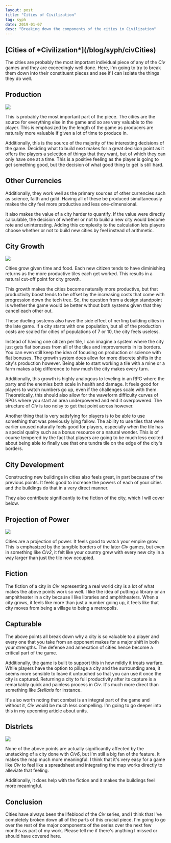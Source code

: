 ```yaml
---
layout: post
title: "Cities of Civilization"
tag: syph
date: 2019-01-07
desc: "Breaking down the components of the cities in Civilization"
---
```

<h2>[Cities of *Civilization*](/blog/syph/civCities)</h2>

The cities are probably the most important individual piece of any of the *Civ* games and they are exceedingly well done. Here, I'm going to try to break them down into their constituent pieces and see if I can isolate the things they do well.

## Production
<img src="/blogImages/civCity1.png">

This is probably the most important part of the piece. The cities are the source for everything else in the game and so are very valuable to the player. This is emphasized by the length of the game as producers are naturally more valuable if given a lot of time to produce in.


Additionally, this is the source of the majority of the interesting decisions of the game. Deciding what to build next makes for a great decision point as it offers the players a selection of things that they want, but of which they can only have one at a time. This is a positive feeling as the player is going to get something good, but the decision of what good thing to get is still hard.

## Other Currencies

Additionally, they work well as the primary sources of other currencies such as science, faith and gold. Having all of these be produced simultaneously makes the city feel more productive and less one-dimensional.


It also makes the value of a city harder to quantify. If the value were directly calculable, the decision of whether or not to build a new city would become rote and uninteresting. Adding this complexity to the calculation lets players choose whether or not to build new cities by feel instead of arithmetic.

## City Growth
<img src="/blogImages/civ6_water.jpg">

Cities grow given time and food. Each new citizen tends to have diminishing returns as the more productive tiles each get worked. This results in a natural cut-off point for city growth.


This growth makes the cities become naturally more productive, but that productivity boost tends to be offset by the increasing costs that come with progression down the tech tree. So, the question from a design standpoint is whether the game would be better without both systems given that they cancel each other out.


These dueling systems also have the side effect of nerfing building cities in the late game. If a city starts with one population, but all of the production costs are scaled for cities of populations of 7 or 10, the city feels useless.


Instead of having one citizen per tile, I can imagine a system where the city just gets flat bonuses from all of the tiles and improvements in its borders. You can even still keep the idea of focusing on production or science with flat bonuses. The growth system does allow for more discrete shifts in the city's production however. Being able to start working a tile with a mine or a farm makes a big difference to how much the city makes every turn.


Additionally, this growth is highly analogous to leveling in an RPG where the party and the enemies both scale in health and damage. It feels good for players to watch numbers go up, even if the challenges scale with them. Theoretically, this should also allow for the waveform difficulty curves of RPGs where you start an area underpowered and end it overpowered. The structure of *Civ* is too noisy to get that point across however.


Another thing that is very satisfying for players is to be able to use something that was previously lying fallow. The ability to use tiles that were earlier unused naturally feels good for players, especially when the tile has a special quality such as a bonus resource or a natural wonder. This is of course tempered by the fact that players are going to be much less excited about being able to finally use that one tundra tile on the edge of the city's borders.

## City Development

Constructing new buildings in cities also feels great, in part because of the previous points. It feels good to increase the powers of each of your cities and the buildings do that in a very direct manner.


They also contribute significantly to the fiction of the city, which I will cover below.

## Projection of Power
<img src="/blogImages/civCity2.png">

Cities are a projection of power. It feels good to watch your empire grow. This is emphasized by the tangible borders of the later *Civ* games, but even in something like *Civ2*, it felt like your country grew with every new city in a way larger than just the tile now occupied.

## Fiction

The fiction of a city in *Civ* representing a real world city is a lot of what makes the above points work so well. I like the idea of putting a library or an amphitheater in a city because I like libraries and amphitheaters. When a city grows, it feels like more than just a number going up, it feels like that city moves from being a village to being a metropolis.

## Capturable

The above points all break down why a city is so valuable to a player and every one that you take from an opponent makes for a major shift in both your strengths. The defense and annexation of cities hence become a critical part of the game.


Additionally, the game is built to support this in how mildly it treats warfare. While players have the option to pillage a city and the surrounding area, it seems more sensible to leave it untouched so that you can use it once the city is captured. Returning a city to full productivity after its capture is a remarkably quick and painless process in *Civ*. It's much more direct than something like *Stellaris* for instance.


It's also worth noting that combat is an integral part of the game and without it, *Civ* would be much less compelling. I'm going to go deeper into this in my upcoming article about units.

## Districts
<img src="/blogImages/civCity3.png">

None of the above points are actually significantly affected by the unstacking of a city done with *Civ6*, but I'm still a big fan of the feature. It makes the map much more meaningful. I think that it's very easy for a game like *Civ* to feel like a spreadsheet and integrating the map works directly to alleviate that feeling.


Additionally, it does help with the fiction and it makes the buildings feel more meaningful.

## Conclusion

Cities have always been the lifeblood of the *Civ* series, and I think that I've completely broken down all of the parts of this crucial piece. I'm going to go over the rest of the major components of the series over the next few months as part of my work. Please tell me if there's anything I missed or should have covered here.

